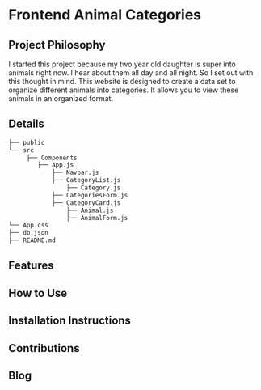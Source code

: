 # Frontend Animal Categories

## Project Philosophy
I started this project because my two year old daughter is super into animals right now. I hear about them all day and all night. So I set out with this thought in mind. This website is designed to create a data set to organize different animals into categories. It allows you to view these animals in an organized format.

## Details

```txt
├── public
└── src
     ├── Components
        ├── App.js
            ├── Navbar.js
            ├── CategoryList.js
                ├── Category.js
            ├── CategoriesForm.js
            ├── CategoryCard.js
                ├── Animal.js
                ├── AnimalForm.js
└── App.css
├── db.json
├── README.md
```



## Features


## How to Use


## Installation Instructions


## Contributions


## Blog
